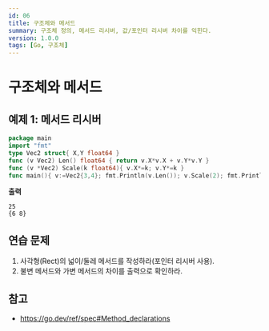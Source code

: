 ```yaml
---
id: 06
title: 구조체와 메서드
summary: 구조체 정의, 메서드 리시버, 값/포인터 리시버 차이를 익힌다.
version: 1.0.0
tags: [Go, 구조체]
---
```


# 구조체와 메서드

## 예제 1: 메서드 리시버
```go
package main
import "fmt"
type Vec2 struct{ X,Y float64 }
func (v Vec2) Len() float64 { return v.X*v.X + v.Y*v.Y }
func (v *Vec2) Scale(k float64){ v.X*=k; v.Y*=k }
func main(){ v:=Vec2{3,4}; fmt.Println(v.Len()); v.Scale(2); fmt.Println(v) }
```

**출력**
```
25
{6 8}
```

## 연습 문제
1. 사각형(Rect)의 넓이/둘레 메서드를 작성하라(포인터 리시버 사용).
2. 불변 메서드와 가변 메서드의 차이를 출력으로 확인하라.

## 참고
- https://go.dev/ref/spec#Method_declarations

